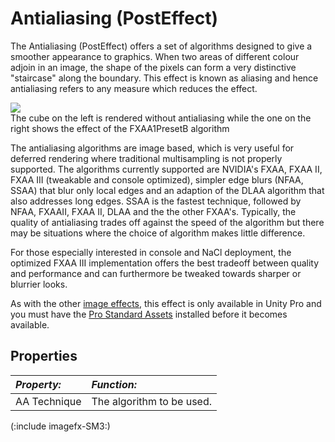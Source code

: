 Antialiasing (PostEffect)
=========================


The <span class=keyword>Antialiasing (PostEffect)</span> offers a set of algorithms designed to give a smoother appearance to graphics. When two areas of different colour adjoin in an image, the shape of the pixels can form a very distinctive "staircase" along the boundary. This effect is known as <span class=component>aliasing</span> and hence antialiasing refers to any measure which reduces the effect.


![](http://docwiki.hq.unity3d.com/uploads/Main/AAComparison.png)  
<span class=component>The cube on the left is rendered without antialiasing while the one on the right shows the effect of the FXAA1PresetB algorithm</span>

The antialiasing algorithms are image based, which is very useful for deferred rendering where traditional multisampling is not properly supported. 
The algorithms currently supported are NVIDIA's FXAA, FXAA II, FXAA III (tweakable and console optimized), simpler edge blurs (NFAA, SSAA) that blur only local edges and an adaption of the DLAA algorithm that also addresses long edges. SSAA is the fastest technique, followed by NFAA, FXAAII, FXAA II, DLAA and the the other FXAA's. Typically, the quality of antialiasing trades off against the speed of the algorithm but there may be situations where the choice of algorithm makes little difference.

For those especially interested in console and NaCl deployment, the optimized <span class=component>FXAA III</span> implementation offers the best tradeoff between quality and performance and can furthermore be tweaked towards sharper or blurrier looks.

As with the other [image effects](comp-ImageEffects.md), this effect is only available in Unity Pro and you must have the [Pro Standard Assets](HOWTO-InstallStandardAssets.md) installed before it becomes available.

Properties
----------



|**_Property:_** |**_Function:_** |
|:---|:---|
|<span class=component>AA Technique</span> |The algorithm to be used. |

(:include imagefx-SM3:)

